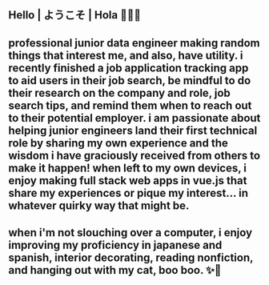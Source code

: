 ## Hello | ようこそ | Hola 👩🏻‍💻
## professional junior data engineer making random things that interest me, and also, have utility. i recently finished a job application tracking app to aid users in their job search, be mindful to do their research on the company and role, job search tips, and remind them when to reach out to their potential employer. i am passionate about helping junior engineers land their first technical role by sharing my own experience and the wisdom i have graciously received from others to make it happen! when left to my own devices, i enjoy making full stack web apps in vue.js that share my experiences or pique my interest... in whatever quirky way that might be.

## when i'm not slouching over a computer, i enjoy improving my proficiency in japanese and spanish, interior decorating, reading nonfiction, and hanging out with my cat, boo boo. ✨🥰
<!--
**briannalytical/briannalytical** is a ✨ _special_ ✨ repository because its `README.md` (this file) appears on your GitHub profile.

Here are some ideas to get you started:

- 🔭 I’m currently working on ...
- 🌱 I’m currently learning ...
- 👯 I’m looking to collaborate on ...
- 🤔 I’m looking for help with ...
- 💬 Ask me about ...
- 📫 How to reach me: ...
- 😄 Pronouns: ...
- ⚡ Fun fact: ...
-->
